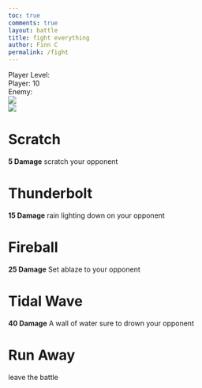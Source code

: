 ```yaml
---
toc: true
comments: true
layout: battle
title: fight everything
author: Finn C
permalink: /fight
---
```


<div>
    <div class="health-box">
        <div class="move" id="level">Player Level: </div>
        <div class="move" id="health">Player: 10</div>
        <div class="move" id="EnemyHealth">Enemy: </div>
    </div>
    <div class="fight-container">
        <div class="player-box">
            <img src="{{site.baseurl}}/images/player.png">
        </div>
        <div class="enemy-box">
            <img id="eIMG" src="{{site.baseurl}}/images/">
        </div>
    </div>
    <div class="controller">
        <div class="move" id="move1">
            <h1>Scratch</h1>
            <p><b>5 Damage</b> scratch your opponent</p>
        </div>
        <div class="move" id="move2">
            <h1>Thunderbolt</h1>
            <p><b>15 Damage</b> rain lighting down on your opponent</p>
        </div>
        <div class="move" id="move3">
            <h1>Fireball</h1>
            <p><b>25 Damage</b> Set ablaze to your opponent</p>
        </div>
        <div class="move" id="move4">
            <h1>Tidal Wave</h1>
            <p><b>40 Damage</b> A wall of water sure to drown your opponent</p>
        </div>
        <div class="move" id="run">
            <h1>Run Away</h1>
            <p>leave the battle</p>
        </div>
    </div>
</div>

<script>
    // Define a global array to store enemy IDs
    let enemyIds = [];
    const questions = {
        question1: "Is JavaScript a statically typed language?", answer1: "n", question2: "Does HTML stand for Hyper Text Markup Language?", answer2: "y", question3: "Is Python a compiled language?", answer3: "n", question4: "Does CSS stand for Cascading Style Sheets?", answer4: "y", question5: "Is Java primarily used for front-end web development?", answer5: "n", question6: "Is PHP a server-side scripting language?", answer6: "y", question7: "Is SQL a programming language?", answer7: "n", question8: "Is Ruby on Rails a programming language?", answer8: "n", question9: "Is C++ an object-oriented programming language?", answer9: "y", question10: "Is TypeScript a superset of JavaScript?", answer10: "y",
    };
    //Enemy Values
    var updateHealthEnemy = document.getElementById("EnemyHealth");
    var updateHealth = document.getElementById("health");
    var levelUpdate = document.getElementById("level");
    var enemyIMG = document.getElementById("eIMG");
    var eHealth = 0;
    var eAttack = 0;
    var eDefense = 0;
    var eName = "";
    let userLevel = 1;

    // Add event listeners to the buttons
    document.getElementById("move1").addEventListener("click", function() {
        Battle(5);
    });
    document.getElementById("move2").addEventListener("click", function() {
        Battle(15);
    });
    document.getElementById("move3").addEventListener("click", function() {
        Battle(25);
    });
    document.getElementById("move4").addEventListener("click", function() {
        Battle(45);
    });
    document.getElementById("run").addEventListener("click", Leave);

    // Define global variables
    let StartingHealth = 10;
    let health = 10;

    // Call the function to fetch enemies when the script is loaded
    GetLevel();
    GetEnemy();

    function Question() {
        let random = Math.floor(Math.random() * 10) + 1;
        let answer = questions[`answer${random}`];
        let question = questions[`question${random}`];

        console.log("Question:", question);
        console.log("Answer:", answer);

        let response;
        do {
            response = prompt(question ? question.toLowerCase() + " (y/n)" : "Question not available (y/n)");
        } while (response !== "y" && response !== "n");
        
        if (response === answer) {
            return true;
        } else {
            return false;
        }
    }

    function Leave() {
        if (health < StartingHealth / 2) {
            alert("Running Away Failed");
        }
    }

    function GetEnemy() {
        // Fetch the Users Account Points First
        // Hard Coded Value for now
        console.log(userLevel);

        var myHeaders = new Headers();
        myHeaders.append("Content-Type", "application/json");

        var requestOptions = {
            method: 'GET',
            headers: myHeaders,
            credentials: 'include',  // Include this line for cross-origin requests with credentials
            redirect: 'follow'
        };

        var api = "https://codemaxxers.stu.nighthawkcodingsociety.com/api/enemies"
        fetch(api, requestOptions)
        .then(response => response.json()) // Convert response to JSON format
        .then(result => {
            console.log(result); // Log the result for debugging purposes

            // Filter enemies based on user's level or lower
            let filteredEnemies = result.filter(enemy => parseInt(enemy.level) <= parseInt(userLevel));

            if (filteredEnemies.length > 0) {
                // Loop through filtered enemies to populate enemyIds array and update enemy health
                filteredEnemies.forEach(enemy => {
                    enemyIds.push(enemy.id); // Add enemy ID to the array
                });

                // Get a random enemy ID from the enemyIds array
                let randomEnemyIndex = Math.floor(Math.random() * filteredEnemies.length);

                // Get the random enemy object
                let randomEnemy = filteredEnemies[randomEnemyIndex];

                // Updating Values depending on the fetched enemy
                eHealth = randomEnemy.health;
                eAttack = randomEnemy.attack;
                eDefense = randomEnemy.defense;
                eName = randomEnemy.name;

                //Update Img
                enemyIMG.src = enemyIMG.src + `${eName}.png`

                updateHealthEnemy.innerHTML = `Enemy: ${eHealth}`;
            } else {
                console.log("No enemies found at or below user's level.");
            }
        })
        .catch(error => console.log('error', error));
    }

    function Battle(attack) {
        let correct = Question();
        if (correct) {
            eHealth -= attack;
            updateHealthEnemy.innerHTML = `Enemy: ${eHealth}`;
        } else {
            health -= eAttack;
            updateHealth.innerHTML = `Player: ${health}`;
        }
        if (health <= 0) {
            window.location.href = "{{site.baseurl}}/islandmap";
        }
        if (eHealth <= 0) {
            var myHeaders = new Headers();
            myHeaders.append("Content-Type", "application/json");

            var requestOptions = {
                method: 'POST',
                headers: myHeaders,
                redirect: 'follow',
                credentials: 'include'
            };
            //Adding points to the account
            fetch("https://codemaxxers.stu.nighthawkcodingsociety.com/api/person/addPointsCSA?points=75", requestOptions)
                .then(response => response.text())
                .then(result => console.log(result))
                .catch(error => console.log('error', error));
            //Re-direct to island
            window.location.href = "{{site.baseurl}}/islandmap";
            return;
        }
    }

    function GetLevel() {
    var requestOptions = {
        method: 'GET',
        mode: 'cors',
        cache: 'default',
        credentials: 'include',
    };

    fetch("https://codemaxxers.stu.nighthawkcodingsociety.com/api/person/jwt", requestOptions)
    //fetch("https://codemaxxers.stu.nighthawkcodingsociety.com/api/person/jwt", requestOptions)
        .then(response => {
                if (!response.ok) {
                    const errorMsg = 'Login error: ' + response.status;
                    console.log(errorMsg);

                    switch (response.status) {
                        case 401:
                            alert("Please log into or make an account");
                            // window.location.href = "login";
                            break;
                        case 403:
                            alert("Access forbidden. You do not have permission to access this resource.");
                            break;
                        case 404:
                            alert("User not found. Please check your credentials.");
                            break;
                        // Add more cases for other status codes as needed
                        default:
                            alert("Login failed. Please try again later.");
                    }

                    return Promise.reject('Login failed');
                }
                return response.json();
                // Success!!!
            })
        .then(data => {
            userLevel = data.accountLevel; // Set the innerHTML to just the numeric value
            console.log(data.accountLevel);
            console.log(userLevel);
            levelUpdate.innerHTML = "Player Level:" + userLevel;
            return userLevel;
        })
        .catch(error => console.log('error', error));
    }
</script>